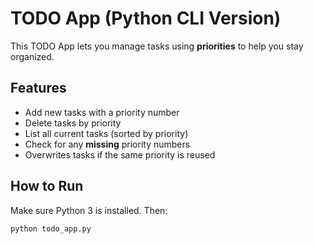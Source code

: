 # TODO App (Python CLI Version)

This TODO App lets you manage tasks using **priorities** to help you stay organized.

## Features

- Add new tasks with a priority number
- Delete tasks by priority
- List all current tasks (sorted by priority)
- Check for any **missing** priority numbers
- Overwrites tasks if the same priority is reused

## How to Run
Make sure Python 3 is installed. Then:

```bash
python todo_app.py
